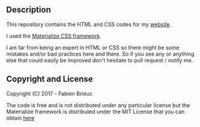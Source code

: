 ## Description
This repository contains the HTML and CSS codes for my [website](http://www.fabienbrieuc.com).

I used the [Materialize CSS framework](http://materializecss.com/).

I am far from being an expert in HTML or CSS so there might be some mistakes and/or bad practices here and there. So if you see any or anything else that could easily be improved don't hesitate to pull request / notify me.

## Copyright and License
Copyright (C) 2017 - Fabien Brieuc

The code is free and is not distributed under any particular license but the Materialize framework is distributed under the MIT License that you can obtain [here](https://github.com/Dogfalo/materialize/blob/master/LICENSE)
